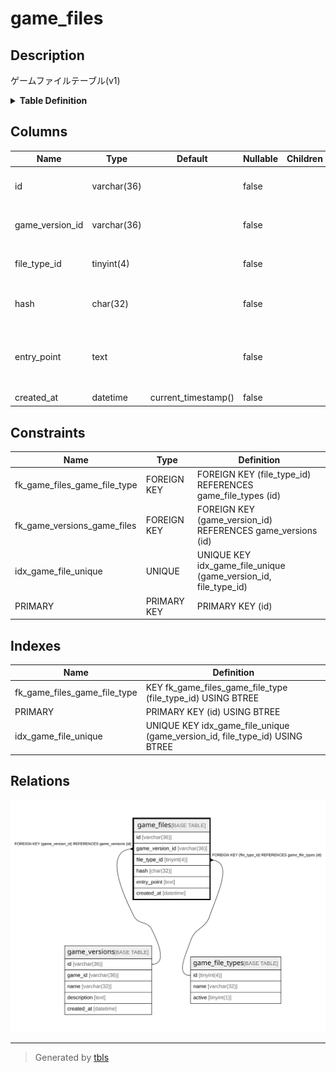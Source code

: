 # game_files

## Description

ゲームファイルテーブル(v1)

<details>
<summary><strong>Table Definition</strong></summary>

```sql
CREATE TABLE `game_files` (
  `id` varchar(36) NOT NULL,
  `game_version_id` varchar(36) NOT NULL,
  `file_type_id` tinyint(4) NOT NULL,
  `hash` char(32) NOT NULL,
  `entry_point` text NOT NULL,
  `created_at` datetime NOT NULL DEFAULT current_timestamp(),
  PRIMARY KEY (`id`),
  UNIQUE KEY `idx_game_file_unique` (`game_version_id`,`file_type_id`),
  KEY `fk_game_files_game_file_type` (`file_type_id`),
  CONSTRAINT `fk_game_files_game_file_type` FOREIGN KEY (`file_type_id`) REFERENCES `game_file_types` (`id`),
  CONSTRAINT `fk_game_versions_game_files` FOREIGN KEY (`game_version_id`) REFERENCES `game_versions` (`id`)
) ENGINE=InnoDB DEFAULT CHARSET=utf8mb4
```

</details>

## Columns

| Name | Type | Default | Nullable | Children | Parents | Comment |
| ---- | ---- | ------- | -------- | -------- | ------- | ------- |
| id | varchar(36) |  | false |  |  | ゲームファイルUUID |
| game_version_id | varchar(36) |  | false |  | [game_versions](game_versions.md) | ゲームバージョンUUID |
| file_type_id | tinyint(4) |  | false |  | [game_file_types](game_file_types.md) | ファイルの種類のUUID |
| hash | char(32) |  | false |  |  | ファイルのmd5ハッシュ |
| entry_point | text |  | false |  |  | ファイル実行時のエントリーポイント |
| created_at | datetime | current_timestamp() | false |  |  | 作成日時 |

## Constraints

| Name | Type | Definition |
| ---- | ---- | ---------- |
| fk_game_files_game_file_type | FOREIGN KEY | FOREIGN KEY (file_type_id) REFERENCES game_file_types (id) |
| fk_game_versions_game_files | FOREIGN KEY | FOREIGN KEY (game_version_id) REFERENCES game_versions (id) |
| idx_game_file_unique | UNIQUE | UNIQUE KEY idx_game_file_unique (game_version_id, file_type_id) |
| PRIMARY | PRIMARY KEY | PRIMARY KEY (id) |

## Indexes

| Name | Definition |
| ---- | ---------- |
| fk_game_files_game_file_type | KEY fk_game_files_game_file_type (file_type_id) USING BTREE |
| PRIMARY | PRIMARY KEY (id) USING BTREE |
| idx_game_file_unique | UNIQUE KEY idx_game_file_unique (game_version_id, file_type_id) USING BTREE |

## Relations

![er](game_files.svg)

---

> Generated by [tbls](https://github.com/k1LoW/tbls)
